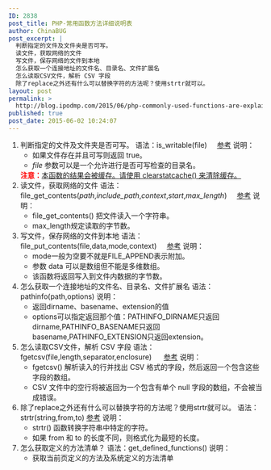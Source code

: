 ```yaml
---
ID: 2838
post_title: PHP-常用函数方法详细说明表
author: ChinaBUG
post_excerpt: |
  判断指定的文件及文件夹是否可写。
  读文件，获取网络的文件
  写文件，保存网络的文件到本地
  怎么获取一个连接地址的文件名、目录名、文件扩展名
  怎么读取CSV文件，解析 CSV 字段
  除了replace之外还有什么可以替换字符的方法呢？使用strtr就可以。
layout: post
permalink: >
  http://blog.ipodmp.com/2015/06/php-commonly-used-functions-are-explained-in-detail-in-table.html
published: true
post_date: 2015-06-02 10:24:07
---
```

<ol>
	<li>判断指定的文件及文件夹是否可写。
语法：is_writable(file)     <a href="http://www.w3school.com.cn/php/func_filesystem_is_writable.asp">参考</a>
说明：
<ul>
	<li>如果文件存在并且可写则返回 true。</li>
	<li><i>file</i> 参数可以是一个允许进行是否可写检查的目录名。</li>
</ul>
<strong><span style="color: #ff0000;">注意：</span></strong><span style="text-decoration: underline;">本函数的结果会被缓存。请使用 clearstatcache() 来清除缓存。</span></li>
	<li>读文件，获取网络的文件
语法：file_get_contents(<i>path</i>,<i>include_path</i>,<i>context</i>,<i>start</i>,<i>max_length</i>)     <a href="http://www.w3school.com.cn/php/func_filesystem_file_get_contents.asp">参考</a>
说明：
<ul>
	<li>file_get_contents() 把文件读入一个字符串。</li>
	<li>max_length规定读取的字节数。</li>
</ul>
</li>
	<li>写文件，保存网络的文件到本地
语法：file_put_contents(file,data,mode,context)     <a href="http://www.w3school.com.cn/php/func_filesystem_file_put_contents.asp">参考</a>
说明：
<ul>
	<li>mode一般为空要不就是FILE_APPEND表示附加。</li>
	<li>参数 data 可以是数组但不能是多维数组。</li>
	<li>该函数将返回写入到文件内数据的字节数。</li>
</ul>
</li>
	<li>怎么获取一个连接地址的文件名、目录名、文件扩展名
语法：pathinfo(path,options)
说明：
<ul>
	<li>返回dirname、basename、extension的值</li>
	<li>options可以指定返回那个值：PATHINFO_DIRNAME只返回dirname,PATHINFO_BASENAME只返回basename,PATHINFO_EXTENSION只返回extension。</li>
</ul>
</li>
	<li>怎么读取CSV文件，解析 CSV 字段
语法：fgetcsv(file,length,separator,enclosure)      <a href="http://www.w3school.com.cn/php/func_filesystem_fgetcsv.asp">参考</a>
说明：
<ul>
	<li>fgetcsv() 解析读入的行并找出 CSV 格式的字段，然后返回一个包含这些字段的数组。</li>
	<li>CSV 文件中的空行将被返回为一个包含有单个 null 字段的数组，不会被当成错误。</li>
</ul>
</li>
	<li>除了replace之外还有什么可以替换字符的方法呢？使用strtr就可以。
语法：strtr(string,from,to) <a href="http://www.w3school.com.cn/php/func_string_strtr.asp">参考</a>
说明：
<ul>
	<li>strtr() 函数转换字符串中特定的字符。</li>
	<li>如果 from 和 to 的长度不同，则格式化为最短的长度。</li>
</ul>
</li>
	<li>怎么获取定义的方法清单？
语法：get_defined_functions()
说明：
<ul>
	<li>获取当前页定义的方法及系统定义的方法清单</li>
</ul>
</li>
</ol>
